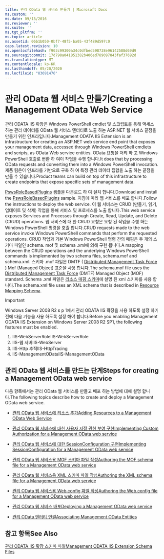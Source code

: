 ```yaml
---
title: 관리 OData 웹 서비스 만들기 | Microsoft Docs
ms.custom: ''
ms.date: 09/13/2016
ms.reviewer: ''
ms.suite: ''
ms.tgt_pltfrm: ''
ms.topic: article
ms.assetid: 06b1b050-0bf7-48f5-ba05-43f489d597c0
caps.latest.revision: 10
ms.openlocfilehash: f903c99300a34c0dfbed598738e96142588d69d9
ms.sourcegitcommit: 17d798a041851382b406ed789097843faf37692d
ms.translationtype: MT
ms.contentlocale: ko-KR
ms.lasthandoff: 05/20/2020
ms.locfileid: "83691476"
---
```

# <a name="creating-a-management-odata-web-service"></a><span data-ttu-id="1574c-102">관리 OData 웹 서비스 만들기</span><span class="sxs-lookup"><span data-stu-id="1574c-102">Creating a Management OData Web Service</span></span>

<span data-ttu-id="1574c-103">관리 ODATA IIS 확장은 Windows PowerShell cmdlet 및 스크립트를 통해 액세스 하는 관리 데이터를 OData 웹 서비스 엔터티로 노출 하는 ASP.NET 웹 서비스 끝점을 만들기 위한 인프라입니다.</span><span class="sxs-lookup"><span data-stu-id="1574c-103">Management ODATA IIS Extension is an infrastructure for creating an ASP.NET web service end point that exposes your management data, accessed through Windows PowerShell cmdlets and scripts, as OData Web service entities.</span></span> <span data-ttu-id="1574c-104">OData 요청을 처리 하 고 Windows PowerShell 호출로 변환 하 여이 작업을 수행 합니다.</span><span class="sxs-lookup"><span data-stu-id="1574c-104">It does that by processing OData requests and converting them into a Windows PowerShell invocation.</span></span> <span data-ttu-id="1574c-105">제품 팀은이 인프라를 기반으로 구축 하 여 특정 관리 데이터 집합을 노출 하는 끝점을 만들 수 있습니다.</span><span class="sxs-lookup"><span data-stu-id="1574c-105">Product teams can build on top of this infrastructure to create endpoints that expose specific sets of management data.</span></span>

<span data-ttu-id="1574c-106">[PswsRoleBasedPlugins](https://code.msdn.microsoft.com:443/windowsdesktop/PswsRoleBasedPlugins-9c79b75a) 샘플을 다운로드 하 여 설치 합니다.</span><span class="sxs-lookup"><span data-stu-id="1574c-106">Download and install the [PswsRoleBasedPlugins](https://code.msdn.microsoft.com:443/windowsdesktop/PswsRoleBasedPlugins-9c79b75a) sample.</span></span> <span data-ttu-id="1574c-107">지침에 따라 웹 서비스를 배포 합니다.</span><span class="sxs-lookup"><span data-stu-id="1574c-107">Follow the instructions to deploy the web service.</span></span> <span data-ttu-id="1574c-108">이 웹 서비스는 CRUD (만들기, 읽기, 업데이트 및 삭제) 작업을 통해 서비스 및 프로세스를 노출 합니다.</span><span class="sxs-lookup"><span data-stu-id="1574c-108">This web service exposes Services and Processes through Create, Read, Update, and Delete (CRUD) operations.</span></span> <span data-ttu-id="1574c-109">웹 서비스에 대 한 CRUD 요청은 요청 된 작업을 수행 하는 Windows PowerShell 명령을 호출 합니다.</span><span class="sxs-lookup"><span data-stu-id="1574c-109">CRUD requests made to the web service invoke  Windows PowerShell commands that perform the requested operations.</span></span> <span data-ttu-id="1574c-110">CRUD 작업과 기본 Windows PowerShell 명령 간의 매핑은 두 개의 스키마 파일인 schema. mof 및 schema .xml에 의해 구현 됩니다.</span><span class="sxs-lookup"><span data-stu-id="1574c-110">A mapping between the CRUD operations and the underlying Windows PowerShell commands is implemented by two schema files, schema.mof and schema.xml.</span></span> <span data-ttu-id="1574c-111">스키마 .mof 파일은 DMTF ( [Distributed Management Task Force](https://www.dmtf.org/) ) Mof (Managed Object) 표준을 사용 합니다.</span><span class="sxs-lookup"><span data-stu-id="1574c-111">The schema.mof file uses the [Distributed Management  Task Force](https://www.dmtf.org/) (DMTF) Managed Object (MOF) standard.</span></span> <span data-ttu-id="1574c-112">Schema .xml 파일은 [리소스 매핑 스키마](./resource-mapping-schema.md)에 설명 된 xml 스키마를 사용 합니다.</span><span class="sxs-lookup"><span data-stu-id="1574c-112">The schema.xml file uses an XML schema that is described in [Resource Mapping Schema](./resource-mapping-schema.md).</span></span>

> [!IMPORTANT]
> <span data-ttu-id="1574c-113">Windows Server 2008 R2 s p 1에서 관리 ODATA IIS 확장을 사용 하도록 설정 하기 전에 다음 기능을 사용 하도록 설정 해야 합니다.</span><span class="sxs-lookup"><span data-stu-id="1574c-113">Before you enabling Management ODATA IIS Extension on Windows Server 2008 R2 SP1, the following features must be enabled.</span></span>
>
> 1. <span data-ttu-id="1574c-114">IIS-WebServerRole</span><span class="sxs-lookup"><span data-stu-id="1574c-114">IIS-WebServerRole</span></span>
> 2. <span data-ttu-id="1574c-115">IIS-웹 서버</span><span class="sxs-lookup"><span data-stu-id="1574c-115">IIS-WebServer</span></span>
> 3. <span data-ttu-id="1574c-116">IIS-Http 추적</span><span class="sxs-lookup"><span data-stu-id="1574c-116">IIS-HttpTracing</span></span>
> 4. <span data-ttu-id="1574c-117">IIS-ManagementOData</span><span class="sxs-lookup"><span data-stu-id="1574c-117">IIS-ManagementOData</span></span>

## <a name="steps-for-creating-a-management-odata-web-service"></a><span data-ttu-id="1574c-118">관리 OData 웹 서비스를 만드는 단계</span><span class="sxs-lookup"><span data-stu-id="1574c-118">Steps for creating a Management OData web service</span></span>

<span data-ttu-id="1574c-119">다음 항목에서는 관리 OData 웹 서비스를 만들고 배포 하는 방법에 대해 설명 합니다.</span><span class="sxs-lookup"><span data-stu-id="1574c-119">The following topics describe how to create and deploy a Management OData web service.</span></span>

- [<span data-ttu-id="1574c-120">관리 OData 웹 서비스에 리소스 추가</span><span class="sxs-lookup"><span data-stu-id="1574c-120">Adding Resources to a Management OData Web Service</span></span>](./adding-resources-to-a-management-odata-web-service.md)

- [<span data-ttu-id="1574c-121">관리 OData 웹 서비스에 대한 사용자 지정 권한 부여 구현</span><span class="sxs-lookup"><span data-stu-id="1574c-121">Implementing Custom Authorization for a Management OData web service</span></span>](./implementing-custom-authorization-for-a-management-odata-web-service.md)

- [<span data-ttu-id="1574c-122">관리 OData 웹 서비스에 대한 SessionConfiguration 구현</span><span class="sxs-lookup"><span data-stu-id="1574c-122">Implementing SessionConfiguration for a Management OData web service</span></span>](./implementing-sessionconfiguration-for-a-management-odata-web-service.md)

- [<span data-ttu-id="1574c-123">관리 OData 웹 서비스용 MOF 스키마 파일 작성</span><span class="sxs-lookup"><span data-stu-id="1574c-123">Authoring the MOF schema file for a Management OData web service</span></span>](./authoring-the-mof-schema-file-for-a-management-odata-web-service.md)

- [<span data-ttu-id="1574c-124">관리 OData 웹 서비스용 XML 스키마 파일 작성</span><span class="sxs-lookup"><span data-stu-id="1574c-124">Authoring the XML schema file for a Management OData web service</span></span>](./authoring-the-xml-schema-file-for-a-management-odata-web-service.md)

- [<span data-ttu-id="1574c-125">관리 OData 웹 서비스용 Web.config 파일 작성</span><span class="sxs-lookup"><span data-stu-id="1574c-125">Authoring the Web.config file for a Management OData web service</span></span>](./authoring-the-web-config-file-for-a-management-odata-web-service.md)

- [<span data-ttu-id="1574c-126">관리 OData 웹 서비스 배포</span><span class="sxs-lookup"><span data-stu-id="1574c-126">Deploying a Management OData web service</span></span>](./deploying-a-management-odata-web-service.md)

- [<span data-ttu-id="1574c-127">관리 OData 엔터티 연결</span><span class="sxs-lookup"><span data-stu-id="1574c-127">Associating Management OData Entities</span></span>](./associating-management-odata-entities.md)

## <a name="see-also"></a><span data-ttu-id="1574c-128">참고 항목</span><span class="sxs-lookup"><span data-stu-id="1574c-128">See Also</span></span>

[<span data-ttu-id="1574c-129">관리 ODATA IIS 확장 스키마 파일</span><span class="sxs-lookup"><span data-stu-id="1574c-129">Management ODATA IIS Extension Schema Files</span></span>](./management-odata-iis-extension-schema-files.md)
